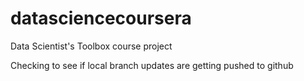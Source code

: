 # datasciencecoursera
Data Scientist's Toolbox course project

Checking to see if local branch updates are getting pushed to github
